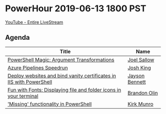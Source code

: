 # PowerHour 2019-06-13 1800 PST

[YouTube - Entire LiveStream](https://www.youtube.com/watch?v=9go5hF5S7Ig)

## Agenda

Title                                                                            | Name
-------------------------------------------------------------------------------- | ----------------------------------------------
[PowerShell Magic: Argument Transformations](vexx32)                             | [Joel Sallow](https://github.com/vexx32)
[Azure Pipelines Speedrun](Windows)                                              | [Josh King](https://github.com/Windows)
[Deploy websites and bind vanity certificates in IIS with PowerShell](Torque999) | [Jayson Bennett](https://github.com/Torque999)
[Fun with Fonts: Displaying file and folder icons in your terminal](devblackops) | [Brandon Olin](https://github.com/devblackops)
['Missing' functionality in PowerShell](poshoholic)                              | [Kirk Munro](https://github.com/poshoholic)

